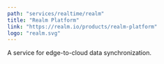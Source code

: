 ```yaml
---
path: "services/realtime/realm"
title: "Realm Platform"
link: "https://realm.io/products/realm-platform"
logo: "realm.svg"
---
```


A service for edge-to-cloud data synchronization.
